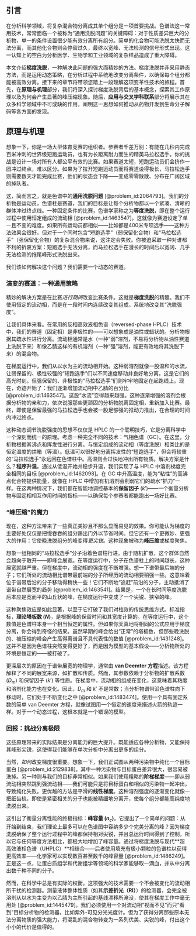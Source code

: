 ## 引言
在分析科学领域，将复杂混合物分离成其单个组分是一项首要挑战。色谱法这一常用技术，常常面临一个被称为“通用洗脱问题”的关键障碍：对于性质差异巨大的分析物，单一的条件设置很少能有效分离所有组分。简单的化合物可能洗脱太快而无法分离，而其他化合物则会停留过久，最终以宽峰、无法检测的信号形式出现。这一认知上的空白为分析医学、生物学和工业领域的复杂样品造成了重大障碍。

本文介绍**梯度洗脱**，一种解决此问题的强大而精妙的方法。梯度洗脱并非采用静态方法，而是运用动态策略，在分析过程中系统地改变分离条件，以确保每个组分都能被高效分离。接下来的章节将带领您踏上一段理解这项变革性技术的旅程。首先，在**原理与机理**部分，我们将深入探讨梯度洗脱背后的基本概念，探索其工作原理以及为何会产生显著的峰压缩现象。随后，**应用与交叉学科联系**部分将展示其在众多科学领域中不可或缺的作用，阐明这一思想如何推动从药物开发到生命分子解码等各方面的发现。

## 原理与机理

想象一下，你是一场大型体育竞赛的组织者。参赛者千差万别：有能在几秒内完成百米冲刺的世界级短跑运动员，也有为长距离耐力而生的精英马拉松选手。你的挑战是设计一场对所有人都公平有效的比赛。如果赛道太短，短跑运动员们会挤作一团冲过终点，难以区分。如果为了拉开短跑运动员而将赛道设得极长，马拉松选手则需要数天才能完成比赛，他们的状态会下降——变成零零散散、分布在广阔区域的掉队者。

这，简而言之，就是色谱中的**通用洗脱问题** [@problem_id:2064793]。我们的分析物是运动员，色谱柱是赛道，我们的目标是让每个分析物都以一个紧凑、清晰的群体冲过终点线。一种固定条件的比赛，色谱学家称之为**等度洗脱**，即在整个运行过程中使用恒定组成的流动相 [@problem_id:1463547]。这就像为赛道设定了单一且不变的难度。如果所有运动员都相似——比如都是400米专项选手——这种方法效果会很好。但对于一个同时包含“短跑选手”（弱保留化合物）和“马拉松选手”（强保留化合物）的复杂混合物来说，这注定会失败。你被迫采取一种对谁都不利的折衷方案：短跑选手无法分离，而马拉松选手在漫长的时间后以宽阔、几乎无法检测的拖尾峰形式洗脱出来。

我们该如何解决这个问题？我们需要一个动态的赛道。

### 演变的赛道：一种通用策略

精妙的解决方案是在比赛*进行期间*改变比赛条件。这就是**梯度洗脱**的精髓。我们不使用恒定的流动相，而是在一段时间内连续改变其组成，系统地改变其“洗脱强度”。

让我们具体来看。在常用的反相高效液相色谱（reversed-phase HPLC）技术中，我们的赛道（固定相）是非极性的——可以想象成是油性或蜡状的。分析物根据其疏水性进行分离。流动相通常是水（一种“弱”溶剂，不易将分析物从油性赛道上洗脱下来）和像乙腈这样的有机溶剂（一种“强”溶剂，能更有效地将其洗脱下来）的混合物。

在梯度运行中，我们从以水为主的流动相开始。这种弱溶剂就像一股温和的水流，让弱保留的、极性较强的“短跑选手”们以不同速度移动并良好地分离。这是它们的高光时刻。但强保留的、非极性的“马拉松选手”们则牢牢地固定在起跑线上。现在，奇迹开始了：我们逐渐增加流动相中乙腈的百分比 [@problem_id:1463547]。这股“水流”变得越来越强。这种逐渐增强的溶剂会根据分析物的亲和力，依次说服那些更顽固的分析物脱离固定相，重新加入比赛。最终，即使是保留最强的马拉松选手也会被一股足够强的推动力推出，在合理的时间内冲过终点。

这种动态调节洗脱强度的思想不仅仅是 HPLC 的一个聪明技巧，它是分离科学中一个深刻而统一的原理。考虑一种完全不同的技术：气相色谱（GC）。在这里，分析物根据其沸点和挥发性进行分离。与恒定组成的流动相（等度洗脱）相类比的是恒定温度的烘箱（等温）。低温可以很好地分离挥发性的“短跑选手”，但会将较重的“马拉松选手”永远困在色谱柱中。高温则会过快地冲出所有物质。解决方案是什么？**程序升温**。通过从低温开始并稳步升温，我们实现了与 HPLC 中溶剂梯度完全相同的目标 [@problem_id:1462098]。在 GC 中升高温度，能为“粘性”的高沸点化合物提供能量，就像在 HPLC 中增加有机溶剂会削弱它们的疏水“抓力”一样。在这两种情况下，我们都在智能地调控基本的**保留因子** ($k'$)——一个衡量分析物与固定相相互作用时间的指标——以确保每个参赛者都能跑出一场好比赛。

### “峰压缩”的魔力

现在，这种方法带来了一些真正美妙且不那么显而易见的效果。你可能认为梯度的主要好处仅仅是把慢吞吞的组分踢出门外以节省时间。但它还有一个更微妙、更强大的作用：它使晚洗脱组分的峰变得*更尖锐*。这种现象被称为**峰压缩**或梯度聚焦。

想象一组相同的“马拉松选手”分子沿着色谱柱行进。由于随机扩散，这个群体自然会趋向于散开——即峰会展宽。在等度运行中，分子在色谱柱上的时间越长，这种展宽就越严重。但在梯度中，流动相的强度在不断增强。想一下谱带最后端的分子；它们所处的流动相比谱带最前端的分子所经历的流动相要稍强一些。这意味着位于谱带后沿的分子移动得稍快一些！它们不断地“追赶”前沿的分子，主动抵消了谱带自然展宽的趋势 [@problem_id:1463541]。结果是，一个在长时间等度洗脱后本应是宽而平的山丘状的峰，在梯度运行中变成了一个尖锐、狭窄的峰。

这种聚焦效应是如此显著，以至于它打破了我们对柱效的传统思维方式。标准指标，**理论塔板数 ($N$)**，是根据峰的保留时间和其宽度计算的。在等度运行中，这个数值是色谱柱本身一个相当恒定的属性。但如果你天真地将相同的公式应用于梯度分离，你会得到奇怪的结果。虽然早期的峰会给出“正常”的塔板数，但那些晚洗脱的、被压缩的峰会产生高得离谱且不具代表性的数值 [@problem_id:1431248]。这并不是因为色谱柱突然变得更好了，而是因为模型的基本假设——分析物所处的环境是恒定的——被打破了。

更深层次的原因在于谱带展宽的物理学，通常由 **van Deemter 方程**描述。该方程解释了不同的展宽来源，如扩散和传质。然而，其参数依赖于分析物的扩散系数 ($D_m$) 和保留因子 ($k'$) 等性质。在梯度中，流动相的组成在变化，这意味着其粘度和溶剂化能力也在变化。因此，$D_m$ 和 $k'$ 不是常数；当分析物谱带沿色谱柱向下移动时，它们处于不断变化之中 [@problem_id:1483474]。使用一个具有固定系数的简单 van Deemter 方程，就像试图用一个恒定的速度来描述火箭的轨迹一样。对于一个动态过程，这根本就是一个错误的模型。

### 回报：挑战分离极限

这些原理带来的实际结果是分离能力的巨大提升。既能适应各种分析物，又能保持其峰形尖锐，这使得我们能够在单次分析中分离出更多的组分。

当然，*如何*改变梯度很重要。想象一下，我们正试图从两种污染物中纯化一个目标蛋白 [@problem_id:2129838]。其中一种污染物与目标蛋白差异很大，很容易被洗掉。另一种则与我们的目标非常相似。如果我们使用粗略的**阶梯梯度**——即从弱流动相突然跳到强流动相——我们可能只是将目标蛋白和相似的污染物一起冲出，导致纯化失败。更优越的方法是平滑的**线性梯度**。这种溶剂强度的逐渐变化就像一把细齿梳，即使是紧密相关的分子也能被精细地分离开，使每个组分都能高纯度地洗脱出来。

这引出了衡量分离性能的终极指标：**峰容量 ($n_c$)**。它提出了一个简单的问题：从开始到结束，我们理论上最多可以在色谱图中容纳多少个完美分离的峰？因为梯度洗脱确保了整个运行过程中的峰都保持相对尖锐，并且总运行时间得到了控制，所以它与任何等度方法相比，都极大地增加了峰容量。通过将梯度洗脱与现代**超高效液相色谱（UHPLC）**相结合——后者使用填充有极小颗粒的色谱柱以获得更高效率——化学家可以实现数百甚至数千的峰容量 [@problem_id:1486249]。正是这一点，让蛋白质组学和代谢组学等领域的科学家能够取一滴血，并从中分离出数千种不同的分子。

然而，在科学中总是有实际的权衡。这项强大的技术需要一个不会被变化的流动相所干扰的检测器。测量液体整体性质（如其**示差折光（RI）**）的检测器，会完全被溶剂从以水为主变为以乙腈为主所引起的基线漂移所淹没，使其在梯度工作中毫无用处 [@problem_id:1445479]。我们必须使用一个对流动相“视而不见”而只“看到”目标分析物的检测器，比如紫外-可见分光光度计。但为了获得分离那些原本无法分离物质的强大能力，将混乱的混合物转变为一系列优美、尖锐的峰，付出这个小小的代价是值得的。


